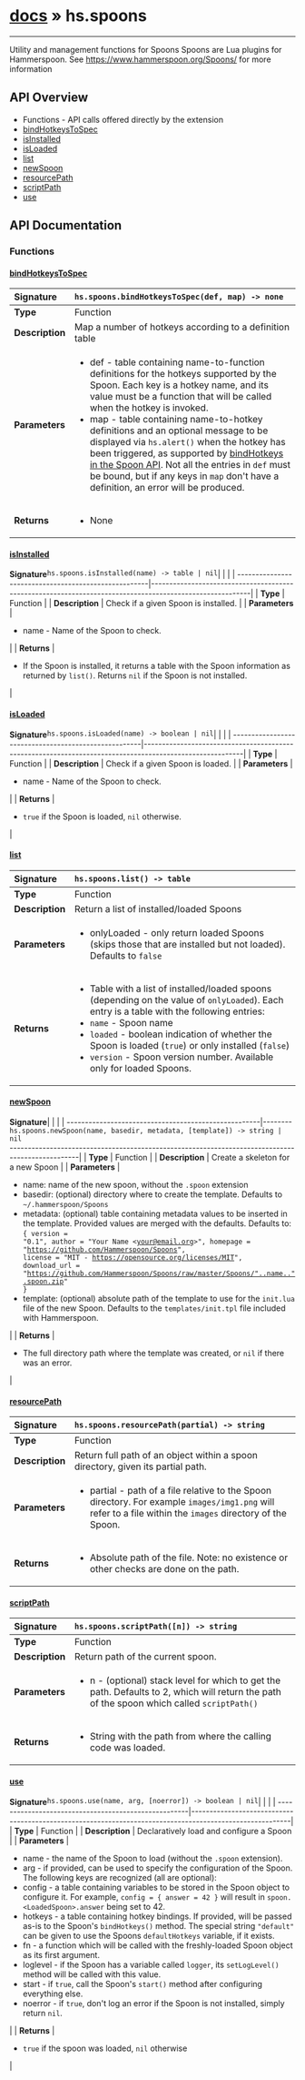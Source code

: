 # [docs](index.md) » hs.spoons
---

Utility and management functions for Spoons
Spoons are Lua plugins for Hammerspoon.
See https://www.hammerspoon.org/Spoons/ for more information

## API Overview
* Functions - API calls offered directly by the extension
 * [bindHotkeysToSpec](#bindhotkeystospec)
 * [isInstalled](#isinstalled)
 * [isLoaded](#isloaded)
 * [list](#list)
 * [newSpoon](#newspoon)
 * [resourcePath](#resourcepath)
 * [scriptPath](#scriptpath)
 * [use](#use)

## API Documentation

### Functions

#### [bindHotkeysToSpec](#bindhotkeystospec)
| <span style="float: left;">**Signature**</span> | <span style="float: left;">`hs.spoons.bindHotkeysToSpec(def, map) -> none` </span>                                                          |
| -----------------------------------------------------|---------------------------------------------------------------------------------------------------------|
| **Type**                                             | Function |
| **Description**                                      | Map a number of hotkeys according to a definition table |
| **Parameters**                                       | <ul><li>def - table containing name-to-function definitions for the hotkeys supported by the Spoon. Each key is a hotkey name, and its value must be a function that will be called when the hotkey is invoked.</li><li>map - table containing name-to-hotkey definitions and an optional message to be displayed via <code>hs.alert()</code> when the hotkey has been triggered, as supported by <a href="https://github.com/Hammerspoon/hammerspoon/blob/master/SPOONS.md#hotkeys">bindHotkeys in the Spoon API</a>. Not all the entries in <code>def</code> must be bound, but if any keys in <code>map</code> don't have a definition, an error will be produced.</li></ul> |
| **Returns**                                          | <ul><li>None</li></ul> |

#### [isInstalled](#isinstalled)
| <span style="float: left;">**Signature**</span> | <span style="float: left;">`hs.spoons.isInstalled(name) -> table | nil` </span>                                                          |
| -----------------------------------------------------|---------------------------------------------------------------------------------------------------------|
| **Type**                                             | Function |
| **Description**                                      | Check if a given Spoon is installed. |
| **Parameters**                                       | <ul><li>name - Name of the Spoon to check.</li></ul> |
| **Returns**                                          | <ul><li>If the Spoon is installed, it returns a table with the Spoon information as returned by <code>list()</code>. Returns <code>nil</code> if the Spoon is not installed.</li></ul> |

#### [isLoaded](#isloaded)
| <span style="float: left;">**Signature**</span> | <span style="float: left;">`hs.spoons.isLoaded(name) -> boolean | nil` </span>                                                          |
| -----------------------------------------------------|---------------------------------------------------------------------------------------------------------|
| **Type**                                             | Function |
| **Description**                                      | Check if a given Spoon is loaded. |
| **Parameters**                                       | <ul><li>name - Name of the Spoon to check.</li></ul> |
| **Returns**                                          | <ul><li><code>true</code> if the Spoon is loaded, <code>nil</code> otherwise.</li></ul> |

#### [list](#list)
| <span style="float: left;">**Signature**</span> | <span style="float: left;">`hs.spoons.list() -> table` </span>                                                          |
| -----------------------------------------------------|---------------------------------------------------------------------------------------------------------|
| **Type**                                             | Function |
| **Description**                                      | Return a list of installed/loaded Spoons |
| **Parameters**                                       | <ul><li>onlyLoaded - only return loaded Spoons (skips those that are installed but not loaded). Defaults to <code>false</code></li></ul> |
| **Returns**                                          | <ul><li>Table with a list of installed/loaded spoons (depending on the value of <code>onlyLoaded</code>). Each entry is a table with the following entries:</li><li><code>name</code> - Spoon name</li><li><code>loaded</code> - boolean indication of whether the Spoon is loaded (<code>true</code>) or only installed (<code>false</code>)</li><li><code>version</code> - Spoon version number. Available only for loaded Spoons.</li></ul> |

#### [newSpoon](#newspoon)
| <span style="float: left;">**Signature**</span> | <span style="float: left;">`hs.spoons.newSpoon(name, basedir, metadata, [template]) -> string | nil` </span>                                                          |
| -----------------------------------------------------|---------------------------------------------------------------------------------------------------------|
| **Type**                                             | Function |
| **Description**                                      | Create a skeleton for a new Spoon |
| **Parameters**                                       | <ul><li>name: name of the new spoon, without the <code>.spoon</code> extension</li><li>basedir: (optional) directory where to create the template. Defaults to <code>~/.hammerspoon/Spoons</code></li><li>metadata: (optional) table containing metadata values to be inserted in the template. Provided values are merged with the defaults. Defaults to:   <code>{     version = "0.1",     author = "Your Name &lt;your@email.org&gt;",     homepage = "https://github.com/Hammerspoon/Spoons",     license = "MIT - https://opensource.org/licenses/MIT",     download_url = "https://github.com/Hammerspoon/Spoons/raw/master/Spoons/"..name..".spoon.zip"   }</code></li><li>template: (optional) absolute path of the template to use for the <code>init.lua</code> file of the new Spoon. Defaults to the <code>templates/init.tpl</code> file included with Hammerspoon.</li></ul> |
| **Returns**                                          | <ul><li>The full directory path where the template was created, or <code>nil</code> if there was an error.</li></ul> |

#### [resourcePath](#resourcepath)
| <span style="float: left;">**Signature**</span> | <span style="float: left;">`hs.spoons.resourcePath(partial) -> string` </span>                                                          |
| -----------------------------------------------------|---------------------------------------------------------------------------------------------------------|
| **Type**                                             | Function |
| **Description**                                      | Return full path of an object within a spoon directory, given its partial path. |
| **Parameters**                                       | <ul><li>partial - path of a file relative to the Spoon directory. For example <code>images/img1.png</code> will refer to a file within the <code>images</code> directory of the Spoon.</li></ul> |
| **Returns**                                          | <ul><li>Absolute path of the file. Note: no existence or other checks are done on the path.</li></ul> |

#### [scriptPath](#scriptpath)
| <span style="float: left;">**Signature**</span> | <span style="float: left;">`hs.spoons.scriptPath([n]) -> string` </span>                                                          |
| -----------------------------------------------------|---------------------------------------------------------------------------------------------------------|
| **Type**                                             | Function |
| **Description**                                      | Return path of the current spoon. |
| **Parameters**                                       | <ul><li>n - (optional) stack level for which to get the path. Defaults to 2, which will return the path of the spoon which called <code>scriptPath()</code></li></ul> |
| **Returns**                                          | <ul><li>String with the path from where the calling code was loaded.</li></ul> |

#### [use](#use)
| <span style="float: left;">**Signature**</span> | <span style="float: left;">`hs.spoons.use(name, arg, [noerror]) -> boolean | nil` </span>                                                          |
| -----------------------------------------------------|---------------------------------------------------------------------------------------------------------|
| **Type**                                             | Function |
| **Description**                                      | Declaratively load and configure a Spoon |
| **Parameters**                                       | <ul><li>name - the name of the Spoon to load (without the <code>.spoon</code> extension).</li><li>arg - if provided, can be used to specify the configuration of the Spoon. The following keys are recognized (all are optional):</li><li>config - a table containing variables to be stored in the Spoon object to configure it. For example, <code>config = { answer = 42 }</code> will result in <code>spoon.&lt;LoadedSpoon&gt;.answer</code> being set to 42.</li><li>hotkeys - a table containing hotkey bindings. If provided, will be passed as-is to the Spoon's <code>bindHotkeys()</code> method. The special string <code>"default"</code> can be given to use the Spoons <code>defaultHotkeys</code> variable, if it exists.</li><li>fn - a function which will be called with the freshly-loaded Spoon object as its first argument.</li><li>loglevel - if the Spoon has a variable called <code>logger</code>, its <code>setLogLevel()</code> method will be called with this value.</li><li>start - if <code>true</code>, call the Spoon's <code>start()</code> method after configuring everything else.</li><li>noerror - if <code>true</code>, don't log an error if the Spoon is not installed, simply return <code>nil</code>.</li></ul> |
| **Returns**                                          | <ul><li><code>true</code> if the spoon was loaded, <code>nil</code> otherwise</li></ul> |

